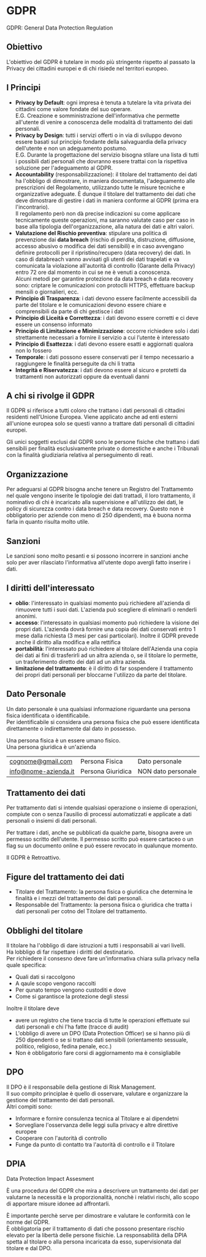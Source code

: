 # GDPR

GDPR: General Data Protection Regulation

## Obiettivo 

L'obiettivo del GDPR è tutelare in modo più stringente rispetto al passato la Privacy dei cittadini europei e di chi risiede nel territori europeo.

## I Principi

<!-- correlativo dio lupino -->

* **Privacy by Default**: ogni impresa è tenuta a tutelare la vita privata dei cittadini come valore fondate del suo operare.<br>E.G. Creazione e somministrazione dell'informativa che permette all'utente di venire a conoscenza delle modalità di trattamento dei dati personali.
* **Privacy by Design**: tutti i servizi offerti o in via di sviluppo devono essere basati sul principio fondante della salvaguardia della privacy dell'utente e non un adeguamento postumo.<br>E.G. Durante la progettazione del servizio bisogna stilare una lista di tutti i possibili dati personali che dovranno essere trattai con la rispettiva soluzione per l'adeguamento al GDPR.
* **Accountability** (responsabilizzazione): il titolare del trattamento dei dati ha l'obbligo di dimostrare, in maniera documentata, l'adeguamento alle prescrizioni del Regolamento, utilizzando tutte le misure tecniche e organizzative adeguate. È dunque il titolare del trattamento dei dati che deve dimostrare di gestire i dati in maniera conforme al GDPR (prima era l'incontrario).<br>Il regolamento però non dà precise indicazioni su come applicare tecnicamente queste operazioni, ma saranno valutate caso per caso in base alla tipologia dell'organizzazione, alla natura dei dati e altri valori.
* **Valutazione del Rischio preventiva**: stipulare una politica di prevenzione dai **data breach** (rischio di perdita, distruzione, diffusione, accesso abusivo o modifica dei dati sensibili) e in caso avvengano definire protocolli per il ripristino/recupero (data recovery) dei dati. In caso di databreach vanno avvisati gli utenti dei dati trapelati e va comunicata la violazione all'autorità di controllo (Garante della Privacy) entro 72 ore dal momento in cui se ne è venuti a conoscenza.<br>Alcuni metodi per garantire protezione da data breach e data recovery sono: criptare le comunicazioni con protoclli HTTPS, effettuare backup mensili o giornalieri, ecc.
* **Principio di Trasparenza**: i dati devono essere facilmente accessibili da parte del titolare e le comunicazioni devono essere chiare e comprensibili da parte di chi gestisce i dati
* **Principio di Liceità e Correttezza**: i dati devono essere corretti e ci deve essere un consenso informato
* **Principio di Limitazione e Minimizzazione**: occorre richiedere solo i dati strettamente necessari a fornire il servizio a cui l’utente è interessato
* **Principio di Esattezza**: i dati devono essere esatti e aggiornati qualora non lo fossero
* **Temporale**: i dati possono essere conservati per il tempo necessario a raggiungere le finalità perseguite da chi li tratta
* **Integrità e Riservatezza**: i dati devono essere al sicuro e protetti da trattamenti non autorizzati oppure da eventuali danni

## A chi si rivolge il GDPR

Il GDPR si riferisce a tutti coloro che trattano i dati personali di cittadini residenti nell'Unione Europea. Viene applicato anche ad enti esterni all'unione europea solo se questi vanno a trattare dati personali di cittadini europei.

Gli unici soggetti esclusi dal GDPR sono le persone fisiche che trattano i dati sensibili per finalità esclusivamente private o domestiche e anche i Tribunali con la finalità giudiziaria relativa al perseguimento di reati.

## Organizzazione

Per adeguarsi al GDPR bisogna anche tenere un Registro del Trattamemto nel quale vengono inserite le tipologie dei dati trattadi, il loro trattamento, il nominativo di chi è incaricato alla supervisione e all'utilizzo dei dati, le policy di sicurezza contro i data breach e data recovery. Questo non è obbligatorio per aziende con meno di 250 dipendenti, ma è buona norma farla in quanto risulta molto utile.


## Sanzioni

Le sanzioni sono molto pesanti e si possono incorrere in sanzioni anche solo per aver rilasciato l'informativa all'utente dopo avergli fatto inserire i dati.

## I diritti dell'interessato

* **oblio**: l'interessato in qualsiasi momento puù richiedere all'azienda di rimuovere tutti i suoi dati. L'azienda può scegliere di eliminarli o renderli anonimi.
* **accesso**: l'interessato in qualsiasi momento può richiedere la visione dei propri dati. L'azienda dovrà fornire una copia dei dati conservati entro 1 mese dalla richiesta (3 mesi per casi particolari). Inoltre il GDPR prevede anche il diritto alla modifica e alla rettifica
* **portabilità**: l'interessato può richiedere al titolare dell'Azienda una copia dei dati ai fini di trasferirli ad un altra azienda o, se il titolare lo permette, un trasferimento diretto dei dati ad un altra azienda.
* **limitazione del trattamento**: è il diritto di far sospendere il trattamento dei propri dati personali per bloccarne l'utilizzo da parte del titolare.

## Dato Personale

Un dato personale è una qualsiasi informazione riguardante una persona fisica identificata o identificabile.<br>
Per identificabile si considera una persona fisica che può essere identificata direttamente o indirettamente dal dato in possesso.

Una persona fisica è un essere umano fisico.<br>
Una persona giuridica è un'azienda

| | | |
---|---|---|
cognome@gmail.com | Persona Fisica | Dato personale
info@nome-azienda.it| Persona Giuridica | NON dato personale

## Trattamento dei dati

Per trattamento dati si intende qualsiasi operazione o insieme di operazioni, compiute con o senza l’ausilio di processi automatizzati e applicate a dati personali o insiemi di dati personali.

Per trattare i dati, anche se pubblicati da qualche parte, bisogna avere un permesso scritto dell'utente. Il permesso scritto può essere cartaceo o un flag su un documento online e può essere revocato in qualunque momento.

Il GDPR è Retroattivo.

## Figure del trattamento dei dati

* Titolare del Trattamento: la persona fisica o giuridica che determina le finalità e i mezzi del trattamento dei dati personali.
* Responsabile del Trattamento: la persona fisica o giuridica che tratta i dati personali per cotno del Titolare del trattamento.

## Obblighi del titolare

Il titolare ha l'obbligo di dare istruzioni a tutti i responsabili ai vari livelli.<br>
Ha lobbligo di far rispettare i diritti del destinatario.<br>
Per richiedere il consesno deve fare un'informativa chiara sulla privacy nella quale specifica:

* Quali dati si raccolgono
* A qaule scopo vengono raccolti
* Per qunato tempo vengono custoditi e dove
* Come si garantisce la protezione degli stessi

Inoltre il titolare deve

* avere un registro che tiene traccia di tutte le operazioni effettuate sui dati personali e chi l'ha fatte (tracce di audit)
* L'obbligo di avere un DPO (Data Protection Officer) se si hanno più di 250 dipendenti o se si trattano dati sensibili (orientamento sessuale, politico, religioso, fedina penale, ecc.)
* Non è obbligatorio fare corsi di aggiornamento ma è consigliabile 

## DPO

Il DPO è il responsabile della gestione di Risk Management.<br>
Il suo compito principlae è quello di osservare, valutare e organizzare la gestione del trattamento dei dati personali.<br>
Altri compiti sono:

* Informare e fornire consulenza tecnica al Titolare e ai dipendetni
* Sorvegliare l'osservanza delle leggi sulla privacy e altre direttive europee
* Cooperare con l'autorità di controllo
* Funge da punto di contatto tra l'autorità di controllo e il Titolare

## DPIA

Data Protection Impact Assesment 

È una procedura del GDPR che mira a descrivere un trattamento dei dati per valutarne la necessità e la proporzionalità, nonchè i relativi rischi, allo scopo di apportare misure idonee ad affrontarli.

È importante perchè serve per dimostrare e valutare le conformità con le norme del GDPR.<br>
È obbligatoria per il trattamento di dati che possono presentare rischio elevato per la libertà delle persone fisichie. La responsabilità della DPIA spetta al titolare o alla persona incaricata da esso, supervisionata dal titolare e dal DPO.


<!-- 
La leggenda di F.C. che è stato sigillato, tramite una PDP8 injection eseguita da Navarra, in una macchina virtuale con un loop infinito di CIR, narra che al 3 BSA Indiretto F.C. ritornerà e diffonderà il caos nel mondo.

"Ricevuto F.C." F.C. sulla fine del mondo 

Racconto di Lore di <[L-31] Informatica> UniPG, L'incapsulamento
-->
